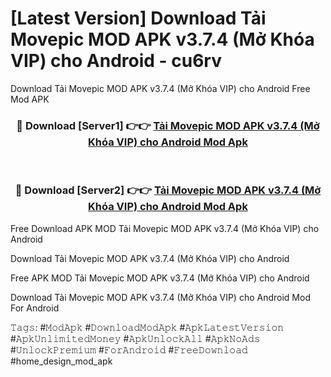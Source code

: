 # [Latest Version] Download Tải Movepic MOD APK v3.7.4 (Mở Khóa VIP) cho Android - cu6rv

Download Tải Movepic MOD APK v3.7.4 (Mở Khóa VIP) cho Android Free Mod APK

<div align="center">
<h3>🔴 Download [Server1] 👉👉 <a href="https://apk-comot.site?title=Tải_Movepic_MOD_APK_v3.7.4_(Mở_Khóa_VIP)_cho_Android">Tải Movepic MOD APK v3.7.4 (Mở Khóa VIP) cho Android Mod Apk</a></h3><br>

<h3>🔴 Download [Server2] 👉👉 <a href="https://apk-comot.site?title=Tải_Movepic_MOD_APK_v3.7.4_(Mở_Khóa_VIP)_cho_Android">Tải Movepic MOD APK v3.7.4 (Mở Khóa VIP) cho Android Mod Apk</a></h3>
</div>


Free Download APK MOD Tải Movepic MOD APK v3.7.4 (Mở Khóa VIP) cho Android

Download Tải Movepic MOD APK v3.7.4 (Mở Khóa VIP) cho Android 

Free APK MOD Tải Movepic MOD APK v3.7.4 (Mở Khóa VIP) cho Android 

Download Tải Movepic MOD APK v3.7.4 (Mở Khóa VIP) cho Android Mod For Android

𝚃𝚊𝚐𝚜: #𝙼𝚘𝚍𝙰𝚙𝚔 #𝙳𝚘𝚠𝚗𝚕𝚘𝚊𝚍𝙼𝚘𝚍𝙰𝚙𝚔 #𝙰𝚙𝚔𝙻𝚊𝚝𝚎𝚜𝚝𝚅𝚎𝚛𝚜𝚒𝚘𝚗 #𝙰𝚙𝚔𝚄𝚗𝚕𝚒𝚖𝚒𝚝𝚎𝚍𝙼𝚘𝚗𝚎𝚢 #𝙰𝚙𝚔𝚄𝚗𝚕𝚘𝚌𝚔𝙰𝚕𝚕 #𝙰𝚙𝚔𝙽𝚘𝙰𝚍𝚜 #𝚄𝚗𝚕𝚘𝚌𝚔𝙿𝚛𝚎𝚖𝚒𝚞𝚖 #𝙵𝚘𝚛𝙰𝚗𝚍𝚛𝚘𝚒𝚍 #𝙵𝚛𝚎𝚎𝙳𝚘𝚠𝚗𝚕𝚘𝚊𝚍 #home_design_mod_apk